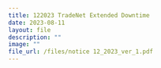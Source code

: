 ```yaml
---
title: 122023 TradeNet Extended Downtime
date: 2023-08-11
layout: file
description: ""
image: ""
file_url: /files/notice 12_2023_ver_1.pdf
---
```

